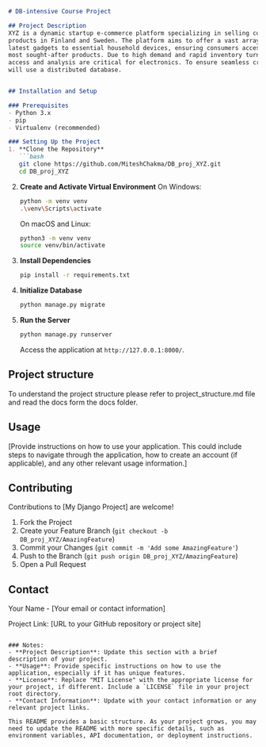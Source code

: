 

```markdown
# DB-intensive Course Project

## Project Description
XYZ is a dynamic startup e-commerce platform specializing in selling consumer electronics
products in Finland and Sweden. The platform aims to offer a vast array of electronics, from the
latest gadgets to essential household devices, ensuring consumers access to the newest and
most sought-after products. Due to high demand and rapid inventory turnover, real-time data
access and analysis are critical for electronics. To ensure seamless cross-border shopping, XYZ
will use a distributed database.


## Installation and Setup

### Prerequisites
- Python 3.x
- pip
- Virtualenv (recommended)

### Setting Up the Project
1. **Clone the Repository**
   ```bash
   git clone https://github.com/MiteshChakma/DB_proj_XYZ.git
   cd DB_proj_XYZ
   ```

2. **Create and Activate Virtual Environment**
   On Windows:
   ```bash
   python -m venv venv
   .\venv\Scripts\activate
   ```

   On macOS and Linux:
   ```bash
   python3 -m venv venv
   source venv/bin/activate
   ```

3. **Install Dependencies**
   ```bash
   pip install -r requirements.txt
   ```

4. **Initialize Database**
   ```bash
   python manage.py migrate
   ```

5. **Run the Server**
   ```bash
   python manage.py runserver
   ```

   Access the application at `http://127.0.0.1:8000/`.
## Project structure 
To understand the project structure please refer to project_structure.md file and read the docs form the docs folder.

## Usage
[Provide instructions on how to use your application. This could include steps to navigate through the application, how to create an account (if applicable), and any other relevant usage information.]

## Contributing
Contributions to [My Django Project] are welcome!

1. Fork the Project
2. Create your Feature Branch (`git checkout -b DB_proj_XYZ/AmazingFeature`)
3. Commit your Changes (`git commit -m 'Add some AmazingFeature'`)
4. Push to the Branch (`git push origin DB_proj_XYZ/AmazingFeature`)
5. Open a Pull Request



## Contact
Your Name - [Your email or contact information]

Project Link: [URL to your GitHub repository or project site]
```

### Notes:
- **Project Description**: Update this section with a brief description of your project.
- **Usage**: Provide specific instructions on how to use the application, especially if it has unique features.
- **License**: Replace "MIT License" with the appropriate license for your project, if different. Include a `LICENSE` file in your project root directory.
- **Contact Information**: Update with your contact information or any relevant project links.

This README provides a basic structure. As your project grows, you may need to update the README with more specific details, such as environment variables, API documentation, or deployment instructions.